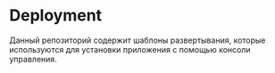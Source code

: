 # Deployment
 
Данный репозиторий содержит шаблоны развертывания, которые используются для установки приложения с помощью консоли управления.
